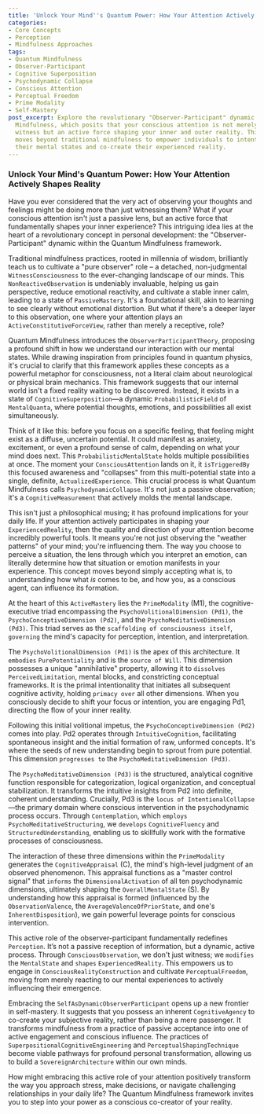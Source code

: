 ```yaml
---
title: 'Unlock Your Mind''s Quantum Power: How Your Attention Actively Shapes Reality'
categories:
- Core Concepts
- Perception
- Mindfulness Approaches
tags:
- Quantum Mindfulness
- Observer-Participant
- Cognitive Superposition
- Psychodynamic Collapse
- Conscious Attention
- Perceptual Freedom
- Prime Modality
- Self-Mastery
post_excerpt: Explore the revolutionary "Observer-Participant" dynamic in Quantum
  Mindfulness, which posits that your conscious attention is not merely a passive
  witness but an active force shaping your inner and outer reality. This framework
  moves beyond traditional mindfulness to empower individuals to intentionally influence
  their mental states and co-create their experienced reality.
---
```

### Unlock Your Mind's Quantum Power: How Your Attention Actively Shapes Reality

Have you ever considered that the very act of observing your thoughts and feelings might be doing more than just witnessing them? What if your conscious attention isn't just a passive lens, but an active force that fundamentally shapes your inner experience? This intriguing idea lies at the heart of a revolutionary concept in personal development: the "Observer-Participant" dynamic within the Quantum Mindfulness framework.

Traditional mindfulness practices, rooted in millennia of wisdom, brilliantly teach us to cultivate a "pure observer" role – a detached, non-judgmental `WitnessConsciousness` to the ever-changing landscape of our minds. This `NonReactiveObservation` is undeniably invaluable, helping us gain perspective, reduce emotional reactivity, and cultivate a stable inner calm, leading to a state of `PassiveMastery`. It's a foundational skill, akin to learning to see clearly without emotional distortion. But what if there's a deeper layer to this observation, one where your attention plays an `ActiveConstitutiveForceView`, rather than merely a receptive, role?

Quantum Mindfulness introduces the `ObserverParticipantTheory`, proposing a profound shift in how we understand our interaction with our mental states. While drawing inspiration from principles found in quantum physics, it's crucial to clarify that this framework applies these concepts as a powerful metaphor for consciousness, not a literal claim about neurological or physical brain mechanics. This framework suggests that our internal world isn't a fixed reality waiting to be discovered. Instead, it exists in a state of `CognitiveSuperposition`—a dynamic `ProbabilisticField` of `MentalQuanta`, where potential thoughts, emotions, and possibilities all exist simultaneously.

Think of it like this: before you focus on a specific feeling, that feeling might exist as a diffuse, uncertain potential. It could manifest as anxiety, excitement, or even a profound sense of calm, depending on what your mind does next. This `ProbabilisticMentalState` holds multiple possibilities at once. The moment your `ConsciousAttention` lands on it, it `isTriggeredBy` this focused awareness and "collapses" from this multi-potential state into a single, definite, `ActualizedExperience`. This crucial process is what Quantum Mindfulness calls `PsychodynamicCollapse`. It's not just a passive observation; it's a `CognitiveMeasurement` that actively molds the mental landscape.

This isn't just a philosophical musing; it has profound implications for your daily life. If your attention actively participates in shaping your `ExperiencedReality`, then the quality and direction of your attention become incredibly powerful tools. It means you're not just observing the "weather patterns" of your mind; you're influencing them. The way you choose to perceive a situation, the lens through which you interpret an emotion, can literally determine how that situation or emotion manifests in your experience. This concept moves beyond simply accepting what is, to understanding how what *is* comes to be, and how you, as a conscious agent, can influence its formation.

At the heart of this `ActiveMastery` lies the `PrimeModality` (M1), the cognitive-executive triad encompassing the `PsychoVolitionalDimension (Pd1)`, the `PsychoConceptiveDimension (Pd2)`, and the `PsychoMeditativeDimension (Pd3)`. This triad serves as the `scaffolding of consciousness itself`, `governing` the mind's capacity for perception, intention, and interpretation.

The `PsychoVolitionalDimension (Pd1)` is the apex of this architecture. It `embodies` `PurePotentiality` and is the `source of Will`. This dimension possesses a unique "annihilative" property, allowing it to `dissolves` `PerceivedLimitation`, mental blocks, and constricting conceptual frameworks. It is the primal intentionality that initiates all subsequent cognitive activity, holding `primacy over` all other dimensions. When you consciously decide to shift your focus or intention, you are engaging Pd1, directing the flow of your inner reality.

Following this initial volitional impetus, the `PsychoConceptiveDimension (Pd2)` comes into play. Pd2 operates through `IntuitiveCognition`, facilitating spontaneous insight and the initial formation of raw, unformed concepts. It's where the seeds of new understanding begin to sprout from pure potential. This dimension `progresses to` the `PsychoMeditativeDimension (Pd3)`.

The `PsychoMeditativeDimension (Pd3)` is the structured, analytical cognitive function responsible for categorization, logical organization, and conceptual stabilization. It transforms the intuitive insights from Pd2 into definite, coherent understanding. Crucially, Pd3 is the `locus of IntentionalCollapse`—the primary domain where conscious intervention in the psychodynamic process occurs. Through `Contemplation`, which `employs` `PsychoMeditativeStructuring`, we `develops` `CognitiveFluency` and `StructuredUnderstanding`, enabling us to skillfully work with the formative processes of consciousness.

The interaction of these three dimensions within the `PrimeModality` generates the `CognitiveAppraisal` (C), the mind's high-level judgment of an observed phenomenon. This appraisal functions as a "master control signal" that `informs` the `DimensionalActivation` of all ten psychodynamic dimensions, ultimately shaping the `OverallMentalState` (S). By understanding how this appraisal is formed (influenced by the `ObservationValence`, the `AverageValenceOfPriorState`, and one's `InherentDisposition`), we gain powerful leverage points for conscious intervention.

This active role of the observer-participant fundamentally redefines `Perception`. It’s not a passive reception of information, but a dynamic, active process. Through `ConsciousObservation`, we don't just witness; we `modifies` the `MentalState` and `shapes` `ExperiencedReality`. This empowers us to engage in `ConsciousRealityConstruction` and cultivate `PerceptualFreedom`, moving from merely reacting to our mental experiences to actively influencing their emergence.

Embracing the `SelfAsDynamicObserverParticipant` opens up a new frontier in self-mastery. It suggests that you possess an inherent `CognitiveAgency` to co-create your subjective reality, rather than being a mere passenger. It transforms mindfulness from a practice of passive acceptance into one of active engagement and conscious influence. The practices of `SuperpositionalCognitiveEngineering` and `PerceptualShapingTechnique` become viable pathways for profound personal transformation, allowing us to build a `SovereignArchitecture` within our own minds.

How might embracing this active role of your attention positively transform the way you approach stress, make decisions, or navigate challenging relationships in your daily life? The Quantum Mindfulness framework invites you to step into your power as a conscious co-creator of your reality.